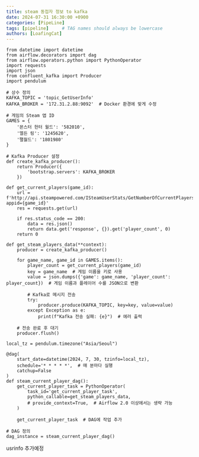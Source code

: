 ```yaml
---
title: steam 동접자 정보 to kafka
date: 2024-07-31 16:30:00 +0900
categories: [PipeLine]
tags: [pipeline]     # TAG names should always be lowercase
authors: [LoafingCat]
---
```




    from datetime import datetime
    from airflow.decorators import dag
    from airflow.operators.python import PythonOperator
    import requests
    import json
    from confluent_kafka import Producer
    import pendulum

    # 상수 정의
    KAFKA_TOPIC = 'topic_GetUserInfo'
    KAFKA_BROKER = '172.31.2.88:9092'  # Docker 환경에 맞게 수정

    # 게임의 Steam 앱 ID
    GAMES = {
        '몬스터 헌터 월드': '582010',
        '엘든 링': '1245620',
        '팰월드': '1801980'
    }

    # Kafka Producer 설정
    def create_kafka_producer():
        return Producer({
            'bootstrap.servers': KAFKA_BROKER
        })

    def get_current_players(game_id):
        url = f'http://api.steampowered.com/ISteamUserStats/GetNumberOfCurrentPlayers/v1/?appid={game_id}'
        res = requests.get(url)

        if res.status_code == 200:
            data = res.json()
            return data.get('response', {}).get('player_count', 0)
        return 0

    def get_steam_players_data(**context):
        producer = create_kafka_producer()

        for game_name, game_id in GAMES.items():
            player_count = get_current_players(game_id)
            key = game_name  # 게임 이름을 키로 사용
            value = json.dumps({'game': game_name, 'player_count': player_count})  # 게임 이름과 플레이어 수를 JSON으로 변환
            
            # Kafka로 메시지 전송
            try:
                producer.produce(KAFKA_TOPIC, key=key, value=value)
            except Exception as e:
                print(f"Kafka 전송 실패: {e}")  # 에러 출력

        # 전송 완료 후 대기
        producer.flush()

    local_tz = pendulum.timezone("Asia/Seoul")

    @dag(
        start_date=datetime(2024, 7, 30, tzinfo=local_tz),
        schedule='* * * * *',  # 매 분마다 실행
        catchup=False
    )
    def steam_current_player_dag():
        get_current_player_task = PythonOperator(
            task_id='get_current_player_task',
            python_callable=get_steam_players_data,
            # provide_context=True,  # Airflow 2.0 이상에서는 생략 가능
        )

        get_current_player_task  # DAG에 작업 추가

    # DAG 정의
    dag_instance = steam_current_player_dag()


usrinfo 추가예정